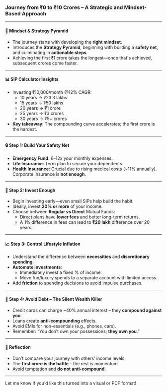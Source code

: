 ### **Journey from ₹0 to ₹10 Crores – A Strategic and Mindset-Based Approach**

---

#### **🧠 Mindset & Strategy Pyramid**
- The journey starts with developing the **right mindset**.
- Introduces the **Strategy Pyramid**, beginning with building a **safety net**, and culminating in **actionable steps**.
- Achieving the first ₹1 crore takes the longest—once that's achieved, subsequent crores come faster.

---

#### **📊 SIP Calculator Insights**
- Investing ₹10,000/month @12% CAGR:
  - 10 years → ₹23.3 lakhs
  - 15 years → ₹50 lakhs
  - 20 years → ₹1 crore
  - 25 years → ₹3 crores
  - 30 years → ₹5+ crores
- **Key takeaway**: The compounding curve accelerates; the first crore is the hardest.

---

#### **🔒 Step 1: Build Your Safety Net**
- **Emergency Fund**: 6–12x your monthly expenses.
- **Life Insurance**: Term plan to secure your dependents.
- **Health Insurance**: Crucial due to rising medical costs (~11% annually). Corporate insurance is **not enough**.

---

#### **💸 Step 2: Invest Enough**
- Begin investing early—even small SIPs help build the habit.
- Ideally, invest **20% or more** of your income.
- Choose between **Regular vs Direct** Mutual Funds:
  - Direct plans have **lower fees** and better long-term returns.
  - A 1% difference in fees can lead to **₹20 lakh** difference over 20 years.

---

#### **📈 Step 3: Control Lifestyle Inflation**
- Understand the difference between **necessities** and **discretionary spending**.
- **Automate investments**:
  - Immediately invest a fixed % of income.
  - Move fun/luxury spends to a separate account with limited access.
- Add **friction** to spending decisions to avoid impulse purchases.

---

#### **🚫 Step 4: Avoid Debt – The Silent Wealth Killer**
- Credit cards can charge ~40% annual interest – they **compound against you**.
- Loans create **anti-compounding** effects.
- Avoid EMIs for non-essentials (e.g., phones, cars).
- Remember: “You don’t own your possessions; **they own you**.”

---

#### **💬 Reflection**
- Don’t compare your journey with others’ income levels.
- The **first crore is the battle** – the rest is momentum.
- Avoid temptation and **do not anti-compound**.

---

Let me know if you'd like this turned into a visual or PDF format!
